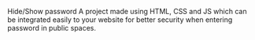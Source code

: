 Hide/Show password
A project made using HTML, CSS and JS which can be integrated easily to your website for better security when entering password in public spaces.
